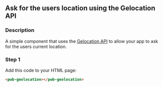 <div id="headerDiv">

## Ask for the users location using the Gelocation API

</div>

<div id="contentContainer">
<div id="leftSide">
  
### Description
A simple component that uses the [Gelocation API](https://developer.mozilla.org/en-US/docs/Web/API/Geolocation_API) to allow your app to ask for the users current location.


</div>

<div id="rightSide">

### Step 1

Add this code to your HTML page: 

<div class="codeBlockHeader">
  <copy-button codeurl="https://raw.githubusercontent.com/pwa-builder/pwabuilder-snippits/master/src/geolocation/geolocation.html">
  </copy-button>
</div>

<div class="codeBlock">

```html
<pwb-geolocation></pwb-geolocation>
```

</div>
</div>
